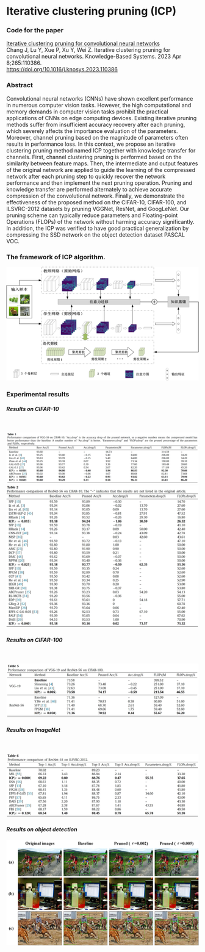# Iterative clustering pruning (ICP)
### Code for the paper
[Iterative clustering pruning for convolutional neural networks](https://www.sciencedirect.com/science/article/pii/S0950705123001363)
<br>Chang J, Lu Y, Xue P, Xu Y, Wei Z. Iterative clustering pruning for convolutional neural networks. Knowledge-Based Systems. 2023 Apr 8;265:110386.
<br>https://doi.org/10.1016/j.knosys.2023.110386

### Abstract
Convolutional neural networks (CNNs) have shown excellent performance in numerous computer vision tasks. However, the high computational and memory demands in computer vision tasks prohibit the practical applications of CNNs on edge computing devices. Existing iterative pruning methods suffer from insufficient accuracy recovery after each pruning, which severely affects the importance evaluation of the parameters. Moreover, channel pruning based on the magnitude of parameters often results in performance loss. In this context, we propose an iterative clustering pruning method named ICP together with knowledge transfer for channels. First, channel clustering pruning is performed based on the similarity between feature maps. Then, the intermediate and output features of the original network are applied to guide the learning of the compressed network after each pruning step to quickly recover the network performance and then implement the next pruning operation. Pruning and knowledge transfer are performed alternately to achieve accurate compression of the convolutional network. Finally, we demonstrate the effectiveness of the proposed method on the CIFAR-10, CIFAR-100, and ILSVRC-2012 datasets by pruning VGGNet, ResNet, and GoogLeNet. Our pruning scheme can typically reduce parameters and Floating-point Operations (FLOPs) of the network without harming accuracy significantly. In addition, the ICP was verified to have good practical generalization by compressing the SSD network on the object detection dataset PASCAL VOC.

### The framework of ICP algorithm.
![figure1.jpg](https://github.com/JingfeiChang/ICP-Iterative-clustering-pruning/blob/main/Figures/figure1.jpg)

### Experimental results
#### ***Results on CIFAR-10***
<br>![Table1](https://github.com/JingfeiChang/ICP-Iterative-clustering-pruning/blob/main/Tables/Table1.jpg)
<br>![Table2](https://github.com/JingfeiChang/ICP-Iterative-clustering-pruning/blob/main/Tables/Table2.jpg)
---
#### ***Results on CIFAR-100***
<br>![Table3](https://github.com/JingfeiChang/ICP-Iterative-clustering-pruning/blob/main/Tables/Table3.jpg)
---
#### ***Results on ImageNet***
<br>![Table4](https://github.com/JingfeiChang/ICP-Iterative-clustering-pruning/blob/main/Tables/Table4.jpg)
---
#### ***Results on object detection***
![figure2.jpg](https://github.com/JingfeiChang/ICP-Iterative-clustering-pruning/blob/main/Figures/figure2.jpg)
